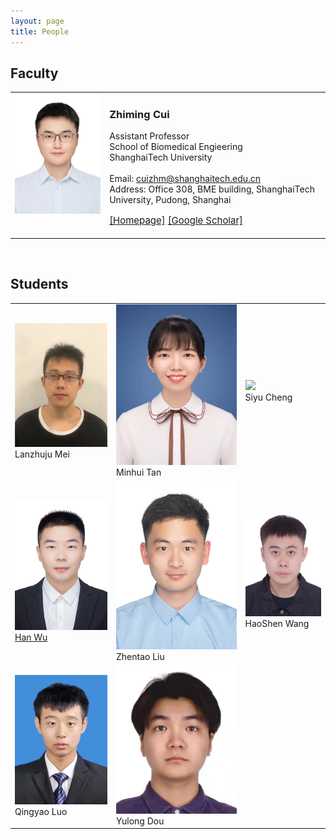 ```yaml
---
layout: page
title: People
---
```



## Faculty
<html>
    <table class="people">
        <tr>
            <td valign="top" style="width: 30%;">
                <img src="/assets/img/people/ZhimingCui.jpg">
            </td>
            <td>
                <h3>Zhiming Cui</h3>
                <p>
                    Assistant Professor<br>
                    School of Biomedical Engieering<br>
                    ShanghaiTech University<br><br>
                    Email: <a href="mailto:cuizhm@shanghaitech.edu.cn">cuizhm@shanghaitech.edu.cn</a> <br>
                    Address: Office 308, BME building, ShanghaiTech University, Pudong, Shanghai
                </p>
                <p style="font-size: 15px;">
                    <a href="https://erdanc.github.io/">[Homepage]</a>
                    <a href="https://scholar.google.com/citations?user=35F6SXoAAAAJ&hl=en">[Google Scholar]</a>
                </p>
            </td>
        </tr>
    </table>
</html>

<br>

## Students
<html>
    <table class="people" id="students">
        <tr>
            <td>
                <img src="/assets/img/people/LanzhujuMei.png"><br>
                Lanzhuju Mei
            </td>
            <td>
                <img src="/assets/img/people/MinhuiTan.jpeg"><br>
                Minhui Tan
            </td>
            <td>
                <img src="/assets/img/people/SiyuCheng.jpeg"><br>
                Siyu Cheng
            </td>
        </tr>
        <tr>
            <td>
                <img src="/assets/img/people/HanWu.jpg"><br>
                <a href="http://hanwu.website/">Han Wu</a>
            </td>
            <td>
                <img src="/assets/img/people/ZhentaoLiu.png"><br>
                Zhentao Liu
            </td>
            <td>
                <img src="/assets/img/people/HaoShenWang.jpg"><br>
                HaoShen Wang
            </td>
        </tr>
        <tr>
            <td>
                <img src="/assets/img/people/QingyaoLuo.jpg"><br>
                Qingyao Luo
            </td>
            <td>
                <img src="/assets/img/people/YulongDou.jpeg"><br>
                Yulong Dou
            </td>
        </tr>
    </table>
</html>